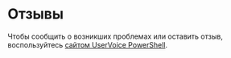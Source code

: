 # Отзывы
Чтобы сообщить о возникших проблемах или оставить отзыв, воспользуйтесь [сайтом UserVoice PowerShell](http://windowsserver.uservoice.com/forums/301869-powershell).


<!--HONumber=Jun16_HO4-->


